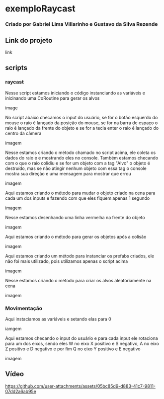# exemploRaycast
### Criado por Gabriel Lima Villarinho e Gustavo da Silva Rezende

## Link do projeto

<p>link</p>

## scripts

### raycast

<p>Nesse script estamos iniciando o código instanciando as variáveis e inicinando uma CoRoutine para gerar os alvos</p>
image


<p>No script abaixo checamos o input do usuário, se for o botão esquerdo do mouse o raio é lançado da posição do mouse, se for na barra de espaço o raio é lançado da frente do objeto e se for a tecla enter o raio é lançado do centro da câmera</p>
imagem

<p>Nesse estamos criando o método chamado no script acima, ele coleta os dados do raio e e mostrando eles no console. Também estamos checando com o que o raio colidiu e se for um objeto com a tag "Alvo" o objeto é destruído, mas se não atingir nenhum objeto com essa tag o console mostra sua direção e uma mensagem para mostrar que errou</p>
imagem

<p>Aqui estamos criando o método para mudar o objeto criado na cena para cada um dos inputs e fazendo com que eles fiquem apenas 1 segundo</p>
imagem

<p>Nesse estamos desenhando uma linha vermelha na frente do objeto</p>
imagem

<p>Aqui estamos criando o método para gerar os objetos após a colisão</p>
imagem

<p>Aqui estamos criando um método para instanciar os prefabs criados, ele não foi mais utilizado, pois utilizamos apenas o script acima</p>
imagem

<p>Nesse estamos criando o método para criar os alvos aleatóriamente na cena</p>
imagem

### Movimentação

<p>Aqui instaciamos as variáveis e setando elas para 0</p>
iamgem

<p>Aqui estamos checando o input do usuário e para cada input ele rotaciona para um dos eixos, sendo eles W no eixo X positivo e S negativo, A no eixo Z positivo e D negativo e por fim Q no eixo Y positivo e E negativo</p>
imagem

## Vídeo



https://github.com/user-attachments/assets/05bc85d9-d883-41c7-9811-07dd2a6ab95e

